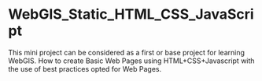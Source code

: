 # WebGIS_Static_HTML_CSS_JavaScript
This mini project can be considered as a first or base project for learning WebGIS. How to create Basic Web Pages using HTML+CSS+Javascript with the use of best practices opted for Web Pages.

